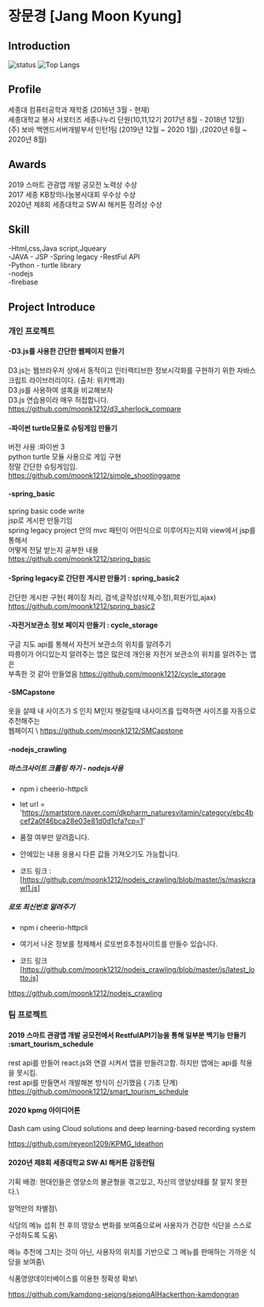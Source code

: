 # 장문경 [Jang Moon Kyung]
## Introduction
![status](https://github-readme-stats.vercel.app/api?username=moonk1212&show_icons=true&hide_border=true)
![Top Langs](https://github-readme-stats.vercel.app/api/top-langs/?username=moonk1212&layout=compact&count_private=true)
<!--
![status](https://github-readme-stats.vercel.app/api?username=moonk1212&show_icons=true&hide_border=true)


**moonk1212/resume** is a ✨ _special_ ✨ repository because its `README.md` (this file) appears on your GitHub profile.

Here are some ideas to get you started:

- 🔭 I’m currently working on ...
- 🌱 I’m currently learning ...
- 👯 I’m looking to collaborate on ...
- 🤔 I’m looking for help with ...
- 💬 Ask me about ...
- 📫 How to reach me: ...
- 😄 Pronouns: ...
- ⚡ Fun fact: ...
-->

## Profile
세종대 컴퓨터공학과 재학중 (2016년 3월 - 현재) \
세종대학교 봉사 서포터즈 세종나누리 단원(10,11,12기 2017년 8월 - 2018년 12월)\
(주) 보바 백엔드서버개발부서 인턴1팀  (2019년 12월 ~ 2020 1월) ,(2020년 6월 ~ 2020년 8월) 

## Awards
2019 스마트 관광앱 개발 공모전 노력상 수상 \
2017 세종 KB창의나눔봉사대회 우수상 수상 \
2020년 제8회 세종대학교 SW·AI 해커톤 장려상 수상

## Skill 
-Html,css,Java script,Jqueary\
-JAVA - JSP -Spring legacy -RestFul API\
-Python - turtle library\
-nodejs\
-firebase

## Project Introduce
### 개인 프로젝트
#### -D3.js를 사용한 간단한 웹페이지 만들기 
D3.js는 웹브라우저 상에서 동적이고 인터렉티브한 정보시각화를 구현하기 위한 자바스크립트 라이브러리이다. (출처: 위키백과)\
D3.js를 사용하여 셜록을 비교해보자\
D3.js 연습용이라 매우 허접합니다.\
https://github.com/moonk1212/d3_sherlock_compare

#### -파이썬 turtle모듈로 슈팅게임 만들기
버전 사용 :파이썬 3\
python turtle 모듈 사용으로 게임 구현\
정말 간단한 슈팅게임임.\
https://github.com/moonk1212/simple_shootinggame
#### -spring_basic
spring basic code write\
jsp로 게시판 만들기임\
spring legacy project 안의 mvc 패턴이 어떤식으로 이루어지는지와 view에서 jsp를 통해서\
어떻게 전달 받는지 공부한 내용\
https://github.com/moonk1212/spring_basic

#### -Spring legacy로 간단한 게시판 만들기 : spring_basic2
간단한 게시판 구현( 페이징 처리, 검색,글작성(삭제,수정),회원가입,ajax)\
https://github.com/moonk1212/spring_basic2

#### -자전거보관소 정보 페이지 만들기 :  cycle_storage
구글 지도 api를 통해서 자전거 보관소의 위치를 알려주기\
따릉이가 어디있는지 알려주는 앱은 많은데 개인용 자전거 보관소의 위치를 알려주는 앱은 \
부족한 것 같아 만들었음
https://github.com/moonk1212/cycle_storage

#### -SMCapstone
옷을 살때 내 사이즈가 S 인지 M인지 헷갈릴때 내사이즈를 입력하면 사이즈를 자동으로 추천해주는\
웹페이지 \ 
https://github.com/moonk1212/SMCapstone

#### -nodejs_crawling
##### 마스크사이트 크롤링 하기  - nodejs사용

- npm i cheerio-httpcli

- let url = 'https://smartstore.naver.com/dkpharm_naturesvitamin/category/ebc4bcef2a0f46bca28e03e81d0d1cfa?cp=1' 

- 품절 여부만 알려줍니다. 

- 안에있는 내용 응용시 다른 값들 가져오기도 가능합니다. 

- 코드 링크 : [https://github.com/moonk1212/nodejs_crawling/blob/master/js/maskcrawl1.js]

##### 로또 최신번호 알려주기

- npm i cheerio-httpcli

- 여기서 나온 정보를 정제해서 로또번호추첨사이트를 만들수 있습니다.

- 코드 링크 [https://github.com/moonk1212/nodejs_crawling/blob/master/js/latest_lotto.js]

https://github.com/moonk1212/nodejs_crawling

### 팀 프로젝트
#### 2019 스마트 관광앱 개발 공모전에서 RestfulAPI기능을 통해 일부분 백기능 만들기 :smart_tourism_schedule
rest api를 만들어 react.js와 연결 시켜서 앱을 만들려고함. 하지만 앱에는 api를 적용을 못시킴.\
rest api를 만들면서 개발해본 방식이 신기했음 ( 기초 단계)\
https://github.com/moonk1212/smart_tourism_schedule

#### 2020 kpmg 아이디어톤 

Dash cam using Cloud solutions and deep learning-based recording system

https://github.com/reyeon1209/KPMG_Ideathon

#### 2020년 제8회 세종대학교 SW·AI 해커톤 감동란팀


기획 배경: 현대인들은 영양소의 불균형을 겪고있고, 자신의 영양상태를 잘 알지 못한다.\ 

알먹만의 차별점\ 

식당의 메뉴 섭취 전 후의 영양소 변화를 보여줌으로써 사용자가 건강한 식단을 스스로 구성하도록 도움\

메뉴 추천에 그치는 것이 아닌, 사용자의 위치를 기반으로 그 메뉴를 판매하는 가까운 식당을 보여줌\

식품영양데이터베이스를 이용한 정확성 확보\

https://github.com/kamdong-sejong/sejongAIHackerthon-kamdongran
